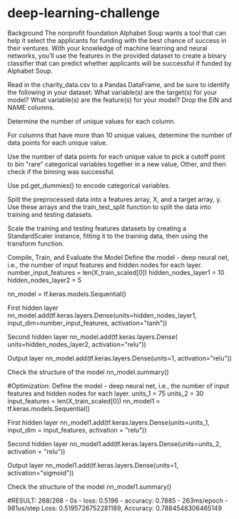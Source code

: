 # deep-learning-challenge
Background
The nonprofit foundation Alphabet Soup wants a tool that can help it select the applicants for funding with the best chance of success in their ventures. With your knowledge of machine learning and neural networks, you’ll use the features in the provided dataset to create a binary classifier that can predict whether applicants will be successful if funded by Alphabet Soup.

Read in the charity_data.csv to a Pandas DataFrame, and be sure to identify the following in your dataset:
What variable(s) are the target(s) for your model?
What variable(s) are the feature(s) for your model?
Drop the EIN and NAME columns.

Determine the number of unique values for each column.

For columns that have more than 10 unique values, determine the number of data points for each unique value.

Use the number of data points for each unique value to pick a cutoff point to bin "rare" categorical variables together in a new value, Other, and then check if the binning was successful.

Use pd.get_dummies() to encode categorical variables.

Split the preprocessed data into a features array, X, and a target array, y. Use these arrays and the train_test_split function to split the data into training and testing datasets.

Scale the training and testing features datasets by creating a StandardScaler instance, fitting it to the training data, then using the transform function.

Compile, Train, and Evaluate the Model
 Define the model - deep neural net, i.e., the number of input features and hidden nodes for each layer.
number_input_features = len(X_train_scaled[0])
hidden_nodes_layer1 = 10
hidden_nodes_layer2 = 5

nn_model = tf.keras.models.Sequential()

First hidden layer
nn_model.add(tf.keras.layers.Dense(units=hidden_nodes_layer1,
             input_dim=number_input_features, activation="tanh"))

Second hidden layer
nn_model.add(tf.keras.layers.Dense(
    units=hidden_nodes_layer2, activation="relu"))

Output layer
nn_model.add(tf.keras.layers.Dense(units=1, activation="relu"))


Check the structure of the model
nn_model.summary()


#Optimization:
Define the model - deep neural net, i.e., the number of input features and hidden nodes for each layer.
units_1 = 75
units_2 = 30
input_features = len(X_train_scaled[0])
nn_model1 = tf.keras.models.Sequential()

First hidden layer
nn_model1.add(tf.keras.layers.Dense(units=units_1, input_dim = input_features, activation = "relu"))

Second hidden layer
nn_model1.add(tf.keras.layers.Dense(units=units_2, activation = "relu"))

Output layer
nn_model1.add(tf.keras.layers.Dense(units=1, activation="sigmoid"))

Check the structure of the model
nn_model1.summary()

#RESULT:
268/268 - 0s - loss: 0.5196 - accuracy: 0.7885 - 263ms/epoch - 981us/step
Loss: 0.5195726752281189, Accuracy: 0.7884548306465149


